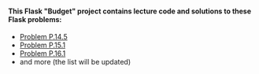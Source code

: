 #### This Flask "Budget" project contains lecture code and solutions to these Flask problems:

* [Problem P.14.5](https://github.com/00riddle00/PTUA6/blob/main/Problems/Flask/14_Flask_Introduction/problem_p14_5.py)
* [Problem P.15.1](https://github.com/00riddle00/PTUA6/blob/main/Problems/Flask/15_Flask_HTML_templates/problem_p15_1.py)
* [Problem P.16.1](https://github.com/00riddle00/PTUA6/blob/main/Problems/Flask/16_Flask_Dynamic_routes_Forms/problem_p16_1.py)
* and more (the list will be updated)
